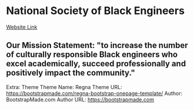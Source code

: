 # National Society of Black Engineers
[Website Link](https://nsbeucsd.github.io/nsbeucsd/)

## Our Mission Statement: "to increase the number of culturally responsible Black engineers who excel academically, succeed professionally and positively impact the community."



Extra:
Theme
Theme Name: Regna
Theme URL: https://bootstrapmade.com/regna-bootstrap-onepage-template/
Author: BootstrapMade.com
Author URL: https://bootstrapmade.com
